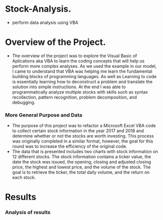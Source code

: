 # Stock-Analysis.
 - perform data analysis using VBA

 # Overview of the Project.
  - The overview of the project was to explore the Visual Basic of Aplications aka VBA to learn the coding concepts that will help us perform more complex analyses. As we used the example in our model, I came to understand that VBA was helping me learn the fundamental building blocks of programming languages. As well as Learning to code is essentially learning how to deconstruct a problem and translate the solution into simple instructions. At the end I was able to programmatically analyze multiple stocks with skills such as syntax recollection, pattern recognition, problem decomposition, and debugging.
  ### More General Purpose and Data 
  - The purpose of this project was to refactor a Microsoft Excel VBA code to collect certain stock information in the year 2017 and 2018 and determine whether or not the stocks are worth investing. This process was originally completed in a similar format, however, the goal for this round was to increase the efficiency of the original code.
  - The data that is presented includes two charts with stock information on 12 different stocks. The stock information contains a ticker value, the date the stock was issued, the opening, closing and adjusted closing price, the highest and lowest price, and the volume of the stock. The goal is to retrieve the ticker, the total daily volume, and the return on each stock.
# Results
### Analysis of results 
